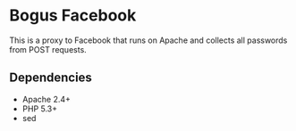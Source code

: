Bogus Facebook
==============

This is a proxy to Facebook that runs on Apache and collects all passwords from POST requests.

Dependencies
------------

* Apache 2.4+
* PHP 5.3+
* sed
